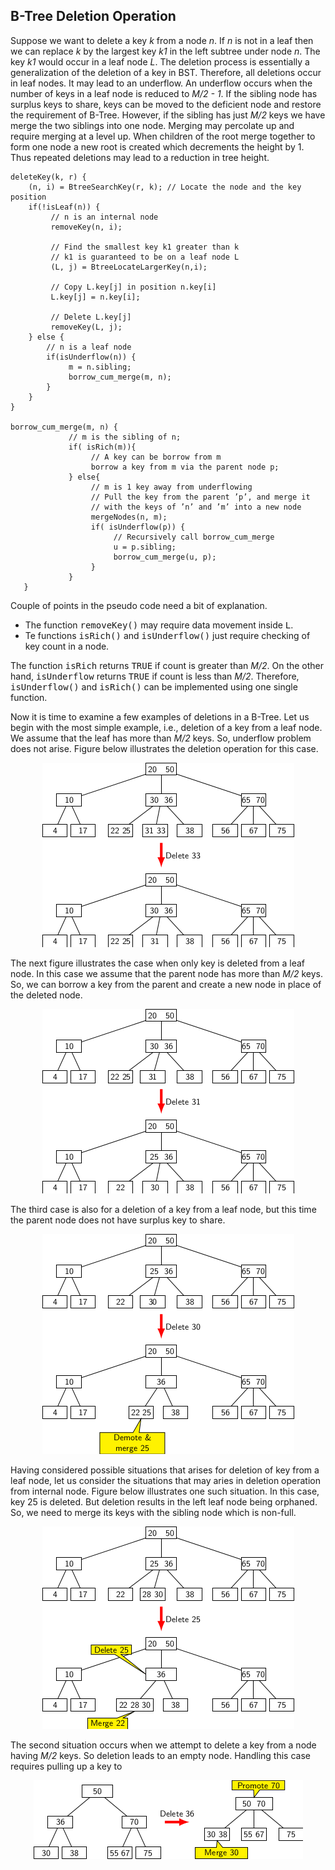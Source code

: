 ## B-Tree Deletion Operation 
 
Suppose we want to delete a key <i>k</i> from a node <i>n</i>. If <i>n</i> is not in a leaf 
then we can replace <i>k</i> by the largest key <i>k1</i> in the left subtree under node <i>n</i>. The key 
<i>k1</i> would occur in a leaf node <i>L</i>. The deletion process is essentially a generalization of the 
deletion of a key in BST. Therefore, all deletions occur in leaf nodes. It may lead to an underflow. An underflow 
occurs when the number of keys in a leaf node is reduced to <i>M/2 - 1</i>. If the sibling node has surplus keys to 
share, keys can be moved to the deficient node and restore the requirement of B-Tree. However, if the sibling has
just <i>M/2</i> keys we have merge the two siblings into one node. Merging may percolate up and require merging at 
a level up. When children of the root merge together to form one node a new root is created which decrements the height
by 1. Thus repeated deletions may lead to a reduction in tree height.
 
```
deleteKey(k, r) {
    (n, i) = BtreeSearchKey(r, k); // Locate the node and the key position
    if(!isLeaf(n)) {
         // n is an internal node
         removeKey(n, i);
         
         // Find the smallest key k1 greater than k  
         // k1 is guaranteed to be on a leaf node L
         (L, j) = BtreeLocateLargerKey(n,i); 
         
         // Copy L.key[j] in position n.key[i]
         L.key[j] = n.key[i]; 
         
         // Delete L.key[j]
         removeKey(L, j); 
    } else {
        // n is a leaf node 
        if(isUnderflow(n)) {
             m = n.sibling;
             borrow_cum_merge(m, n);
        }
    }
}

borrow_cum_merge(m, n) {
             // m is the sibling of n;
             if( isRich(m)){ 
                  // A key can be borrow from m
                  borrow a key from m via the parent node p;
             } else{ 
                  // m is 1 key away from underflowing 
                  // Pull the key from the parent ’p’, and merge it
                  // with the keys of ’n’ and ’m’ into a new node
                  mergeNodes(n, m); 
                  if( isUnderflow(p)) {
                       // Recursively call borrow_cum_merge 
                       u = p.sibling;
                       borrow_cum_merge(u, p);
                  }
             }
   }
```

Couple of points in the pseudo code need a bit of explanation. 
- The function <tt>removeKey()</tt> may require data movement inside <tt>L</tt>.
- Te functions <tt>isRich()</tt> and <tt>isUnderflow()</tt> just require checking of key count in a node.

The function <tt>isRich</tt> returns <tt>TRUE</tt> if count is greater than <i>M/2</i>. On the other hand, 
<tt>isUnderflow</tt> returns <tt>TRUE</tt> if count is less than <i>M/2</i>. Therefore, <tt>isUnderflow()</tt> and 
<tt>isRich()</tt> can be implemented using one single function.  

Now it is time to examine a few examples of deletions in a B-Tree. Let us begin with the most simple example, i.e.,
deletion of a key from a leaf node. We assume that the leaf has more than <i>M/2</i> keys. So, underflow problem 
does not arise. Figure below illustrates the deletion operation for this case.

<p style="text-align:center;"><img src="../images/bTreeDelEx5.png"></p>

The next figure illustrates the case when only key is deleted from a leaf node. In this case we assume that the parent
node has more than <i>M/2</i> keys. So, we can borrow a key from the parent and create a new node in place of the deleted
node.
<p style="text-align:center;"><img src="../images/bTreeDelEx6.png"></p>

The third case is also for a deletion of a key from a leaf node, but this time the parent node does not have surplus key
to share. 
<p style="text-align:center;"><img src="../images/bTreeDelEx7.png"></p>

Having considered possible situations that arises for deletion of key from a leaf node, let us consider the situations
that may aries in deletion operation from internal node. Figure below illustrates one such situation. In this case, 
key 25 is deleted. But deletion results in the left leaf node being orphaned. So, we need to merge its keys with 
the sibling node which is non-full. 
<p style="text-align:center;"><img src="../images/bTreeDelEx8.png"></p>

The second situation occurs when we attempt to delete a key from a node having <i>M/2</i> keys. So deletion leads to
an empty node. Handling this case requires pulling up a key to  
<p style="text-align:center;"><img src="../images/bTreeDelEx9.png"></p>

